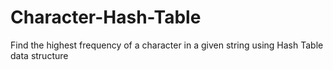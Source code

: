 # Character-Hash-Table

Find the highest frequency of a character in a given string using Hash Table data structure
